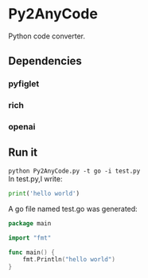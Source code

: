 # Py2AnyCode
Python code converter.  
## Dependencies  
### pyfiglet
### rich
### openai
## Run it  
`python Py2AnyCode.py -t go -i test.py`  
In test.py,I write:  
```python
print('hello world')

```
A go file named test.go was generated:  
```go
package main

import "fmt"

func main() {
    fmt.Println("hello world")
}

```
